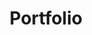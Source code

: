 ---
title: Portfolio
layout: layouts/base.njk
templateEngineOverride: njk,md
eleventyNavigation:
  key: Portfolio
  order: 3
---